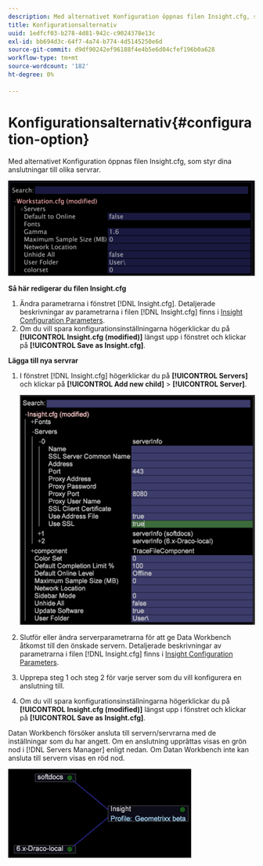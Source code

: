 ```yaml
---
description: Med alternativet Konfiguration öppnas filen Insight.cfg, som styr dina anslutningar till olika servrar.
title: Konfigurationsalternativ
uuid: 1edfcf03-b278-4d81-942c-c9024378e13c
exl-id: bb694d3c-64f7-4a74-b774-4d5145250e6d
source-git-commit: d9df90242ef96188f4e4b5e6d04cfef196b0a628
workflow-type: tm+mt
source-wordcount: '182'
ht-degree: 0%

---
```


# Konfigurationsalternativ{#configuration-option}

Med alternativet Konfiguration öppnas filen Insight.cfg, som styr dina anslutningar till olika servrar.

![](assets/cfg_Workstation.png)

**Så här redigerar du filen Insight.cfg**

1. Ändra parametrarna i fönstret [!DNL Insight.cfg]. Detaljerade beskrivningar av parametrarna i filen [!DNL Insight.cfg] finns i [Insight Configuration Parameters](../../../home/c-get-started/c-insght-config-param.md#concept-14da97d0756348e885c08ca9e866074b).
1. Om du vill spara konfigurationsinställningarna högerklickar du på **[!UICONTROL Insight.cfg (modified)]** längst upp i fönstret och klickar på **[!UICONTROL Save as Insight.cfg]**.

**Lägga till nya servrar**

1. I fönstret [!DNL Insight.cfg] högerklickar du på **[!UICONTROL Servers]** och klickar på **[!UICONTROL Add new child]** > **[!UICONTROL Server]**.

   ![](assets/cfg_Workstation_AddServer.png)

1. Slutför eller ändra serverparametrarna för att ge Data Workbench åtkomst till den önskade servern. Detaljerade beskrivningar av parametrarna i filen [!DNL Insight.cfg] finns i [Insight Configuration Parameters](../../../home/c-get-started/c-insght-config-param.md#concept-14da97d0756348e885c08ca9e866074b).
1. Upprepa steg 1 och steg 2 för varje server som du vill konfigurera en anslutning till.
1. Om du vill spara konfigurationsinställningarna högerklickar du på **[!UICONTROL Insight.cfg (modified)]** längst upp i fönstret och klickar på **[!UICONTROL Save as Insight.cfg]**.

Datan Workbench försöker ansluta till servern/servrarna med de inställningar som du har angett. Om en anslutning upprättas visas en grön nod i [!DNL Servers Manager] enligt nedan. Om Datan Workbench inte kan ansluta till servern visas en röd nod.

![](assets/vis_SysStat_RedGreenDots.png)
